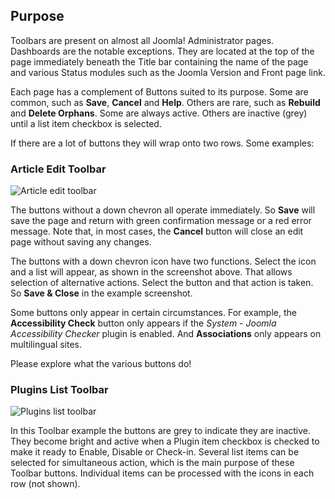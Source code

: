 <!-- Filename: Help6.x:Toolbars / Display title: Toolbars -->

## Purpose

Toolbars are present on almost all Joomla! Administrator pages. Dashboards
are the notable exceptions. They are located at the top of the page
immediately beneath the Title bar containing the name of the page and various
Status modules such as the Joomla Version and Front page link.

Each page has a complement of Buttons suited to its purpose. Some are common,
such as **Save**, **Cancel** and **Help**. Others are rare, such as **Rebuild**
and **Delete Orphans**. Some are always active. Others are inactive (grey)
until a list item checkbox is selected.

If there are a lot of buttons they will wrap onto two rows. Some examples:

### Article Edit Toolbar

![Article edit toolbar](../../../en/images/common-elements/article-edit-toolbar.png "")

The buttons without a down chevron all operate immediately. So **Save** will
save the page and return with green confirmation message or a red error
message. Note that, in most cases, the **Cancel** button will close an edit
page without saving any changes.

The buttons with a down chevron icon have two functions. Select the icon and
a list will appear, as shown in the screenshot above. That allows selection
of alternative actions. Select the button and that action is taken. So
**Save & Close** in the example screenshot.

Some buttons only appear in certain circumstances. For example, the
**Accessibility Check** button only appears if the *System - Joomla
Accessibility Checker* plugin is enabled. And **Associations** only appears
on multilingual sites.

Please explore what the various buttons do!

### Plugins List Toolbar

![Plugins list toolbar](../../../en/images/common-elements/plugins-list-toolbar.png "")

In this Toolbar example the buttons are grey to indicate they are inactive.
They become bright and active when a Plugin item checkbox is checked to make
it ready to Enable, Disable or Check-in. Several list items can be selected
for simultaneous action, which is the main purpose of these Toolbar buttons.
Individual items can be processed with the icons in each row (not shown).
